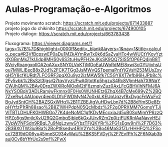 # Aulas-Programação-e-Algoritmos
Projeto movimento scratch: https://scratch.mit.edu/projects/671433887 <br>
projeto jogo do chikinito https://scratch.mit.edu/projects/674900105 <br>
Projeto diálogo: https://scratch.mit.edu/projects/663783438

Fluxograma: https://viewer.diagrams.net/?tags=%7B%7D&highlight=0000ff&edit=_blank&layers=1&nav=1&title=calculo_peca#R3VfBcpswEP0aDu1MZkAYmRwTx0k6dSaZyaHTo4wWUCtYKovYztdXGBmMsZ1kUidp8MHS0y6S3tuHwPFH2eJKsSK9QQ7SIS5fOP6FQ4jnB8T8VciyRoangxpIlOA2qAXuxSNY0LVoKTjMOoEaUWpRdMEI8xwi3cGYUjjvhsUou7MWLIEecB8x2Ud%2FCK7TGg3JsMWvQSTpemaPntYjGVsH253MUsZxvgH5Y8cfKURdt7LFCGRF3pqXOu9yz2izMAW5fk7C5GY8XT7efb96HJPb8c%2Fy5vbk%2BsSzt3lgsrQ7tqvVyzUFwA0jtotKp5hgzuS4Rc8VljmHah7X9NqYCWJhQM%2BAv0DrpZWXlRoNlOpM2tF6zmqivZuz0AxLFcGBHVlhNFMJ6ANxYSOBqV3ADLRamjwFkmnx0F0Hs0WUNHEtz6ZhqX4B7cMe699yZ%2BQ7ZxeRwL4AUppyr4iep0LDfcFWDMyN47o0xkLKEUpUqzyfBxDygcFnWuFv2BgJydSntCH%2BAZSGxWHq%2B1TZBEJtgVuHDwLbn7d%2B8dYmSDe8ErpHYtfzP1tRh88sao%2B8Z1WHPdpN05QcMbdz%2F2gOPRXMM7GomoYTJiVITBTLDHUFKGHWBGp77K4deNoMC1gfKDvMEccxiaJd5uB0SoMjmYP6zzQHPZo5gs9mjlcXvU29Q2GmbqSjble6kGxJUrvRZm2p0izjFUKRnlAaNavyHEJZVpW7NFSdn9RBqL7u9NgLzwwGYbzTFjQKYRr%2FG1sEgw9ni%2F7D63%2B3BX0TW3iu98a%2BoPt8sedw4RiV2Yq%2Bp46MaS3fZLrHHHFQ%2FSocc72B19dO06yu45imeSC934vWaU%2BKS5FVDyj%2F7EvfPh%2F6NXab3bauj0Cv6bYffrUx2s9nf%2FwX
